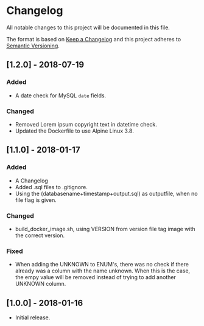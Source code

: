 # Changelog

All notable changes to this project will be documented in this file.

The format is based on [Keep a Changelog](http://keepachangelog.com/en/1.0.0/)
and this project adheres to [Semantic Versioning](http://semver.org/spec/v2.0.0.html).

## [1.2.0] - 2018-07-19

### Added

- A date check for MySQL `date` fields.

### Changed

- Removed Lorem ipsum copyright text in datetime check.
- Updated the Dockerfile to use Alpine Linux 3.8.

## [1.1.0] - 2018-01-17

### Added

- A Changelog
- Added .sql files to .gitignore.
- Using the (databasename+timestamp+output.sql) as outputfile, when no file flag is given.

### Changed

- build_docker_image.sh, using VERSION from version file tag image with the correct version.

### Fixed

- When adding the UNKNOWN to ENUM's, there was no check if there already was a column with the name unknown. When this is the case, the empy value will be removed instead of trying to add another UNKNOWN column.

## [1.0.0] - 2018-01-16

- Initial release.
